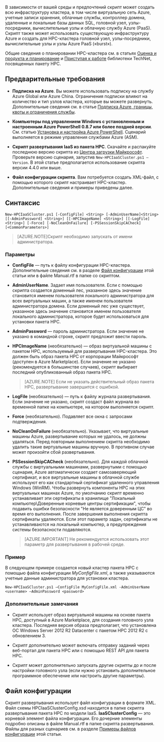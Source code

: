 



В зависимости от вашей среды и предпочтений скрипт может создать всю инфраструктуру кластера, в том числе виртуальную сеть Azure, учетные записи хранения, облачные службы, контроллер домена, удаленные и локальные базы данных SQL, головной узел, узлы-посредники, вычислительные узлы и облачную службу Azure (PaaS). Скрипт также может использовать существующую инфраструктуру Azure и создать для HPC-кластера головной узел, узлы-посредники, вычислительные узлы и узлы Azure PaaS («burst»).


Общие сведения о планировании HPC-кластера см. в статьях [Оценка и продукта и планирование](https://technet.microsoft.com/library/jj899596.aspx) и [Приступая к работе](https://technet.microsoft.com/library/jj899590.aspx) библиотеки TechNet, посвященных пакету HPC.



## Предварительные требования

* **Подписка на Azure**. Вы можете использовать подписку на службу Azure Global или Azure China. Ограничения подписки влияют на количество и тип узлов кластера, которые вы можете развернуть. Дополнительные сведения см. в статье [Подписка Azure, границы, квоты и ограничения службы](../articles/azure-subscription-service-limits.md).


* **Компьютеры под управлением Windows с установленным и настроенным Azure PowerShell 0.8.7 или более поздней версии**. См. статью [Установка и настройка Azure PowerShell](../articles/powershell-install-configure.md). Сценарий выполняется в режиме управления службами Azure (ASM).


* **Скрипт развертывания IaaS из пакета HPC**. Скачайте и распакуйте последнюю версию скрипта из [Центра загрузки Майкрософт](https://www.microsoft.com/download/details.aspx?id=44949). Проверьте версию сценария, запустив `New-HPCIaaSCluster.ps1 –Version`. В этой статье предполагается использование скрипта версии 4.4.0 или выше.

* **Файл конфигурации скрипта**. Вам потребуется создать XML-файл, с помощью которого скрипт настраивает HPC-кластер. Дополнительные сведения и примеры приведены далее.


## Синтаксис

```
New-HPCIaaSCluster.ps1 [-ConfigFile] <String> [-AdminUserName]<String> [[-AdminPassword] <String>] [[-HPCImageName] <String>] [[-LogFile] <String>] [-Force] [-NoCleanOnFailure] [-PSSessionSkipCACheck] [<CommonParameters>]
```
>[AZURE.NOTE]Скрипт необходимо запускать от имени администратора.

### Параметры

* **ConfigFile** — путь к файлу конфигурации HPC-кластера. Дополнительные сведения см. в разделе [Файл конфигурации](#Configuration-file) этой статьи или в файле Manual.rtf в папке со скриптом.

* **AdminUserName**. Задает имя пользователя. Если с помощью скрипта создается доменный лес, указанное здесь значение становится именем пользователя локального администратора для всех виртуальных машин, а также именем пользователя администратора домена. Если доменный лес уже существует, указанное здесь значение становится именем пользователя локального администратора, которое будет использоваться для установки пакета HPC.

* **AdminPassword** — пароль администратора. Если значение не указано в командной строке, скрипт предложит ввести пароль.

* **HPCImageName** (необязательно) — образ виртуальной машины с пакетом HPC, используемый для развертывания HPC-кластера. Это должен быть образ пакета HPC от корпорации Майкрософт (доступен в Azure Marketplace). Если значение не указано (рекомендуется в большинстве случаев), скрипт выбирает последний опубликованный образ пакета HPC.

    >[AZURE.NOTE] Если не указать действительный образ пакета HPC, развертывание завершится с ошибкой.

* **LogFile** (необязательно) — путь к файлу журнала развертывания. Если значение не указано, скрипт создаст файл журнала во временной папке на компьютере, на котором выполняется скрипт.

* **Force** (необязательно). Подавляет все окна с запросами подтверждения.

* **NoCleanOnFailure** (необязательно). Указывает, что виртуальные машины Azure, развертывание которых не удалось, не должны удаляться. Перед повторным выполнением скрипта необходимо удалить такие виртуальные машины вручную. В противном случае может произойти сбой развертывания.

* **PSSessionSkipCACheck** (необязательно). Для каждой облачной службы с виртуальными машинами, развернутыми с помощью сценария, Azure автоматически создает самозаверяющий сертификат, и все виртуальные машины в облачной службе используют его как стандартный сертификат удаленного управления Windows (WinRM). Чтобы развернуть компоненты HPC на этих виртуальных машинах Azure, по умолчанию скрипт временно устанавливает эти сертификаты в хранилище "Локальный компьютер\\Доверенные корневые центры сертификации", чтобы подавить ошибки безопасности "Не является доверенным ЦС" во время его выполнения. После завершения выполнения скрипта сертификаты удаляются. Если этот параметр задан, сертификаты не устанавливаются на локальный компьютер, а предупреждения системы безопасности подавляются.

    >[AZURE.IMPORTANT] Не рекомендуется использовать этот параметр для развертывания в рабочей среде.

### Пример

В следующем примере создается новый кластер пакета HPC с помощью файла конфигурации *MyConfigFile.xml*, а также указываются учетные данные администратора для установки кластера.

```
New-HPCIaaSCluster.ps1 –ConfigFile MyConfigFile.xml -AdminUserName <username> –AdminPassword <password>
```

### Дополнительные замечания

* Скрипт использует образ виртуальной машины на основе пакета HPC, доступный в Azure Marketplace, для создания головного узла кластера. Последняя версия образа предполагает, что установлена ОС Windows Server 2012 R2 Datacenter с пакетом HPC 2012 R2 с обновлением 3.

* Скрипт дополнительно может включать отправку заданий через веб-портал для пакета HPC или с помощью REST API для пакета HPC.

* Скрипт может дополнительно запускать другие скрипты до и после настройки головного узла (если нужно установить дополнительное программное обеспечение или настроить другие параметры).


## Файл конфигурации

Скрипт развертывания использует файл конфигурации в формате XML. Файл схемы HPCIaaSClusterConfig.xsd находится в папке скрипта развертывания пакета HPC по модели IaaS. **IaaSClusterConfig** — это корневой элемент файла конфигурации. Его дочерние элементы подробно описаны в файле Manual.rtf в папке скрипта развертывания. Файлы для разных сценариев см. в разделе [Примеры файлов конфигурации](#Example-configuration-files) этой статьи.

<!---HONumber=AcomDC_0406_2016-->